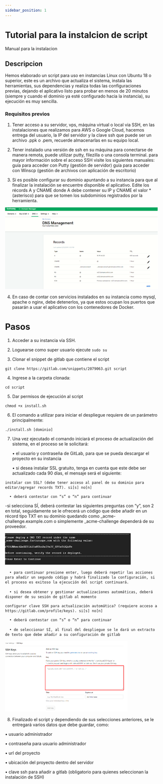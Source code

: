 ```yaml
---
sidebar_position: 1
---
```


# Tutorial para la instalcion de script

Manual para la instalacion

## Descripcion

Hemos elaborado un script para uso en instancias Linux con Ubuntu 18 o superior, este es un archivo que actualiza el sistema, instala las herramientas, sus dependencias y realiza todas las configuraciones previas, dejando el aplicativo listo para probar en menos de 20 minutos (siempre y cuando el dominio ya esté configurado hacia la instancia), su ejecución es muy sencilla.

### Requisitos previos

1. Tener acceso a su servidor, vps, máquina virtual o local via SSH, en las instalaciones que realizamos para AWS o Google Cloud, hacemos entrega del usuario, la IP del servidor y la clave ssh que puede ser un archivo .ppk o .pem, recuerde almacenarlas en su equipo local.

2. Tener instalado una versión de ssh en su máquina para conectarse de manera remota, puede utilizar putty, filezilla o una consola terminal. para mayor información sobre el acceso SSH visite los siguientes manuales: 
guía para acceder con Putty (gestión de servidor)
guía para acceder con Winscp (gestión de archivos con aplicación de escritorio)

3. Si es posible configurar su dominio apuntando a su instancia para que al finalizar la instalación se encuentre disponible el aplicativo. Edite los récords A y CNAME donde A debe contener su IP y CNAME el valor * (asterisco) para que se tomen los subdominios registrados por la herramienta.

![Docusaurus logo](/img/img1.png)

4. En caso de contar con servicios instalados en su instancia como mysql, apache o nginx, debe detenerlos, ya que estos ocupan los puertos que pasarán a usar el aplicativo con los contenedores de Docker.

# Pasos

1. Acceder a su instancia vía SSH.

2. Loguearse como super usuario 
ejecute `sudo su`

3. Clonar el snippet de gitlab que contiene el script
```
git clone https://gitlab.com/snippets/2079063.git script
```
4. Ingrese a la carpeta clonada:
```
cd script
```

5. Dar permisos de ejecución al script
```
chmod +x install.sh
```

6. El comando a utilizar para iniciar el despliegue requiere de un parámetro principalmente:
```
./install.sh [dominio]
```

7. Una vez ejecutado el comando iniciará el proceso de actualización del sistema, en el proceso se le solicitará:

      • el usuario y contraseña de GitLab, para que se pueda descargar el proyecto en su instancia

      • si desea instalar SSL gratuito, tenga en cuenta que este debe ser actualizado cada 90 días, el mensaje será el siguiente:
```
instalar con SSL? (debe tener acceso al panel de su dominio para 
editar/agregar records TXT). si[s] no[n] 
```

      • deberá contestar con “s” o “n” para continuar

-si selecciona SÍ, deberá contestar las siguientes preguntas con “y”, son 2 en total, seguidamente se le ofrecerá un código que debe añadir en un récord tipo TXT en su dominio quedando como _acme-challenge.example.com o simplemente _acme-challenge dependerá de su proveedor.

![Docusaurus logo](/img/img2.png)

      • para continuar presione enter, luego deberá repetir las acciones para añadir un segundo código y habrá finalizado la configuración, si el proceso es exitoso la ejecución del script continuará.

      • si desea obtener y gestionar actualizaciones automáticas, deberá disponer de su sesión de gitlab al momento
```
configurar clave SSH para actualización automática? (requiere acceso a https://gitlab.com/profile/keys). si[s] no[n]
```

      • deberá contestar con “s” o “n” para continuar

      • de seleccionar SÍ, al final del despliegue se le dará un extracto de texto que debe añadir a su configuración de gitlab

![Docusaurus logo](/img/img3.png)

8. Finalizado el script y dependiendo de sus selecciones anteriores, se le entregará varios datos que debe guardar, como:

• usuario administrador

• contraseña para usuario administrador

• url del proyecto

• ubicación del proyecto dentro del servidor

• clave ssh para añadir a gitlab (obligatorio para quienes seleccionan la instalación de SSH)


